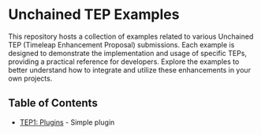 # Unchained TEP Examples

This repository hosts a collection of examples related to various Unchained TEP
(Timeleap Enhancement Proposal) submissions. Each example is designed to
demonstrate the implementation and usage of specific TEPs, providing a practical
reference for developers. Explore the examples to better understand how to
integrate and utilize these enhancements in your own projects.

## Table of Contents

- [TEP1: Plugins](./tep-1-plugins/simple/) - Simple plugin
